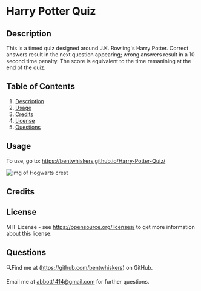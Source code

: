 # Harry Potter Quiz

## Description
This is a timed quiz designed around J.K. Rowling's Harry Potter. Correct answers result in the next question appearing; wrong answers result in a 10 second time penalty. The score is equivalent to the time remanining at the end of the quiz.

## Table of Contents
1. [Description](#description)
2. [Usage](#usage)
3. [Credits](#credits)
4. [License](#license)
5. [Questions](#questions)

## Usage
To use, go to: https://bentwhiskers.github.io/Harry-Potter-Quiz/

<image src='./images/quizScreenShot.png' alt='img of Hogwarts crest' />

## Credits


## License
MIT License - see https://opensource.org/licenses/ to get more information about this license.

## Questions
 🔍Find me at (https://github.com/bentwhiskers) on GitHub.

 Email me at abbott1414@gmail.com for further questions.